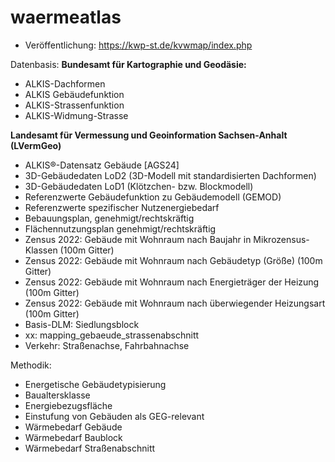 # waermeatlas
- Veröffentlichung: https://kwp-st.de/kvwmap/index.php

Datenbasis:
<b> Bundesamt für Kartographie und Geodäsie:</b> 
- ALKIS-Dachformen
- ALKIS Gebäudefunktion
- ALKIS-Strassenfunktion
- ALKIS-Widmung-Strasse

<b> Landesamt für Vermessung und Geoinformation Sachsen-Anhalt (LVermGeo)</b> 

- ALKIS®-Datensatz Gebäude [AGS24]
- 3D-Gebäudedaten LoD2 (3D-Modell mit standardisierten Dachformen)
- 3D-Gebäudedaten LoD1 (Klötzchen- bzw. Blockmodell)
- Referenzwerte Gebäudefunktion zu Gebäudemodell (GEMOD)
- Referenzwerte spezifischer Nutzenergiebedarf
- Bebauungsplan, genehmigt/rechtskräftig
- Flächennutzungsplan genehmigt/rechtskräftig
- Zensus 2022: Gebäude mit Wohnraum nach Baujahr in Mikrozensus-Klassen (100m Gitter)
- Zensus 2022: Gebäude mit Wohnraum nach Gebäudetyp (Größe) (100m Gitter)
- Zensus 2022: Gebäude mit Wohnraum nach Energieträger der Heizung (100m Gitter)
- Zensus 2022: Gebäude mit Wohnraum nach überwiegender Heizungsart (100m Gitter)
- Basis-DLM: Siedlungsblock
- xx: mapping_gebaeude_strassenabschnitt
- Verkehr: Straßenachse, Fahrbahnachse
  
Methodik:
- Energetische Gebäudetypisierung
- Baualtersklasse
- Energiebezugsfläche
- Einstufung von Gebäuden als GEG-relevant
- Wärmebedarf Gebäude
- Wärmebedarf Baublock
- Wärmebedarf Straßenabschnitt
